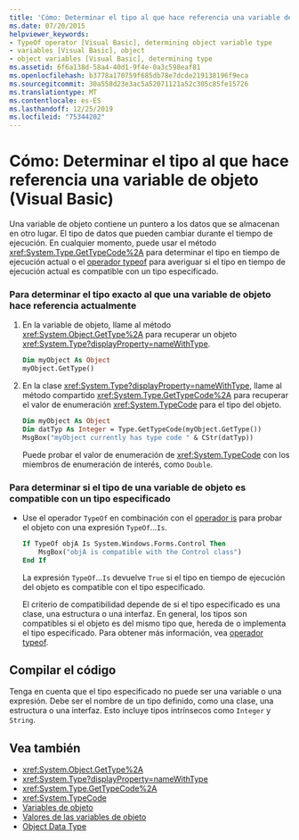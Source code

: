 ```yaml
---
title: 'Cómo: Determinar el tipo al que hace referencia una variable de objeto'
ms.date: 07/20/2015
helpviewer_keywords:
- TypeOf operator [Visual Basic], determining object variable type
- variables [Visual Basic], object
- object variables [Visual Basic], determining type
ms.assetid: 6f6a138d-58a4-40d1-9f4e-0a3c598eaf81
ms.openlocfilehash: b3778a170759f685db78e7dcde219138196f9eca
ms.sourcegitcommit: 30a558d23e3ac5a52071121a52c305c85fe15726
ms.translationtype: MT
ms.contentlocale: es-ES
ms.lasthandoff: 12/25/2019
ms.locfileid: "75344202"
---
```

# <a name="how-to-determine-what-type-an-object-variable-refers-to-visual-basic"></a>Cómo: Determinar el tipo al que hace referencia una variable de objeto (Visual Basic)

Una variable de objeto contiene un puntero a los datos que se almacenan en otro lugar. El tipo de datos que pueden cambiar durante el tiempo de ejecución. En cualquier momento, puede usar el método <xref:System.Type.GetTypeCode%2A> para determinar el tipo en tiempo de ejecución actual o el [operador typeof](../../../../visual-basic/language-reference/operators/typeof-operator.md) para averiguar si el tipo en tiempo de ejecución actual es compatible con un tipo especificado.

### <a name="to-determine-the-exact-type-an-object-variable-currently-refers-to"></a>Para determinar el tipo exacto al que una variable de objeto hace referencia actualmente

1. En la variable de objeto, llame al método <xref:System.Object.GetType%2A> para recuperar un objeto <xref:System.Type?displayProperty=nameWithType>.

    ```vb
    Dim myObject As Object
    myObject.GetType()
    ```

2. En la clase <xref:System.Type?displayProperty=nameWithType>, llame al método compartido <xref:System.Type.GetTypeCode%2A> para recuperar el valor de enumeración <xref:System.TypeCode> para el tipo del objeto.

    ```vb
    Dim myObject As Object
    Dim datTyp As Integer = Type.GetTypeCode(myObject.GetType())
    MsgBox("myObject currently has type code " & CStr(datTyp))
    ```

    Puede probar el valor de enumeración de <xref:System.TypeCode> con los miembros de enumeración de interés, como `Double`.

### <a name="to-determine-whether-an-object-variables-type-is-compatible-with-a-specified-type"></a>Para determinar si el tipo de una variable de objeto es compatible con un tipo especificado

- Use el operador `TypeOf` en combinación con el [operador is](../../../../visual-basic/language-reference/operators/is-operator.md) para probar el objeto con una expresión `TypeOf`...`Is`.

    ```vb
    If TypeOf objA Is System.Windows.Forms.Control Then
        MsgBox("objA is compatible with the Control class")
    End If
    ```

    La expresión `TypeOf`...`Is` devuelve `True` si el tipo en tiempo de ejecución del objeto es compatible con el tipo especificado.

    El criterio de compatibilidad depende de si el tipo especificado es una clase, una estructura o una interfaz. En general, los tipos son compatibles si el objeto es del mismo tipo que, hereda de o implementa el tipo especificado. Para obtener más información, vea [operador typeof](../../../../visual-basic/language-reference/operators/typeof-operator.md).

## <a name="compile-the-code"></a>Compilar el código

Tenga en cuenta que el tipo especificado no puede ser una variable o una expresión. Debe ser el nombre de un tipo definido, como una clase, una estructura o una interfaz. Esto incluye tipos intrínsecos como `Integer` y `String`.

## <a name="see-also"></a>Vea también

- <xref:System.Object.GetType%2A>
- <xref:System.Type?displayProperty=nameWithType>
- <xref:System.Type.GetTypeCode%2A>
- <xref:System.TypeCode>
- [Variables de objeto](../../../../visual-basic/programming-guide/language-features/variables/object-variables.md)
- [Valores de las variables de objeto](../../../../visual-basic/programming-guide/language-features/variables/object-variable-values.md)
- [Object Data Type](../../../../visual-basic/language-reference/data-types/object-data-type.md)
